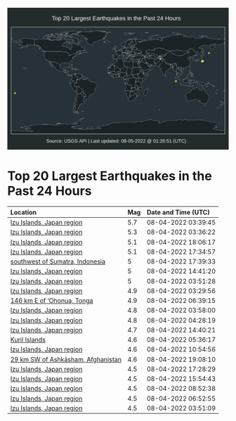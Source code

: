 ![Map](./map.png)

# Top 20 Largest Earthquakes in the Past 24 Hours

| Location | Mag | Date and Time (UTC) |
|:---|:---|:---|
| [Izu Islands, Japan region](https://earthquake.usgs.gov/earthquakes/eventpage/us6000i7xr) | 5.7 | 08-04-2022 03:39:45 |
| [Izu Islands, Japan region](https://earthquake.usgs.gov/earthquakes/eventpage/us6000i7xq) | 5.3 | 08-04-2022 03:36:22 |
| [Izu Islands, Japan region](https://earthquake.usgs.gov/earthquakes/eventpage/us6000i83n) | 5.1 | 08-04-2022 18:06:17 |
| [Izu Islands, Japan region](https://earthquake.usgs.gov/earthquakes/eventpage/us6000i83a) | 5.1 | 08-04-2022 17:34:57 |
| [southwest of Sumatra, Indonesia](https://earthquake.usgs.gov/earthquakes/eventpage/us6000i83c) | 5 | 08-04-2022 17:39:33 |
| [Izu Islands, Japan region](https://earthquake.usgs.gov/earthquakes/eventpage/us6000i814) | 5 | 08-04-2022 14:41:20 |
| [Izu Islands, Japan region](https://earthquake.usgs.gov/earthquakes/eventpage/us6000i7y3) | 5 | 08-04-2022 03:51:28 |
| [Izu Islands, Japan region](https://earthquake.usgs.gov/earthquakes/eventpage/us6000i7xm) | 4.9 | 08-04-2022 03:29:56 |
| [146 km E of ‘Ohonua, Tonga](https://earthquake.usgs.gov/earthquakes/eventpage/us6000i7zk) | 4.9 | 08-04-2022 06:39:15 |
| [Izu Islands, Japan region](https://earthquake.usgs.gov/earthquakes/eventpage/us6000i7yx) | 4.8 | 08-04-2022 03:58:00 |
| [Izu Islands, Japan region](https://earthquake.usgs.gov/earthquakes/eventpage/us6000i7yw) | 4.8 | 08-04-2022 04:28:19 |
| [Izu Islands, Japan region](https://earthquake.usgs.gov/earthquakes/eventpage/us6000i818) | 4.7 | 08-04-2022 14:40:21 |
| [Kuril Islands](https://earthquake.usgs.gov/earthquakes/eventpage/us6000i7zb) | 4.6 | 08-04-2022 05:36:17 |
| [Izu Islands, Japan region](https://earthquake.usgs.gov/earthquakes/eventpage/us6000i808) | 4.6 | 08-04-2022 10:54:56 |
| [29 km SW of Ashkāsham, Afghanistan](https://earthquake.usgs.gov/earthquakes/eventpage/us6000i84m) | 4.6 | 08-04-2022 19:08:10 |
| [Izu Islands, Japan region](https://earthquake.usgs.gov/earthquakes/eventpage/us6000i838) | 4.5 | 08-04-2022 17:28:29 |
| [Izu Islands, Japan region](https://earthquake.usgs.gov/earthquakes/eventpage/us6000i81y) | 4.5 | 08-04-2022 15:54:43 |
| [Izu Islands, Japan region](https://earthquake.usgs.gov/earthquakes/eventpage/us6000i803) | 4.5 | 08-04-2022 08:52:38 |
| [Izu Islands, Japan region](https://earthquake.usgs.gov/earthquakes/eventpage/us6000i7zq) | 4.5 | 08-04-2022 06:52:55 |
| [Izu Islands, Japan region](https://earthquake.usgs.gov/earthquakes/eventpage/us6000i7yt) | 4.5 | 08-04-2022 03:51:09 |
